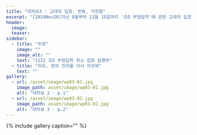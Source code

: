 ```yaml
---
title: "대자보3 : 고대의 입장, 번복, 거짓말"
excerpt: "[2019Nov20]지난 8월부터 11월 15일까지 '조O 부정입학'에 관한 고대의 입장, 그리고 이어진 번복과 거짓말 "
header:
  image: 
  teaser: 
sidebar:
  - title: "주최"
    image: ""
    image_alt: ""
    text: "1122 조O 부정입학 취소 집회 집행부"
  - title: "자유, 정의 진리를 다시 이곳에"
    text: ""
gallery:
  - url: /asset/image/wp03-01.jpg
    image_path: asset/image/wp03-01.jpg
    alt: "대자보 2 - p.1"
  - url: /asset/image/wp03-02.jpg
    image_path: asset/image/wp03-02.jpg
    alt: "대자보 3 - p.2"
---
```



{% include gallery caption="" %}
